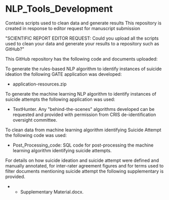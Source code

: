 # NLP_Tools_Development
Contains scripts used to clean data and generate results
This repository is created in response to editor request for manuscript submission

"SCIENTIFIC REPORT EDITOR REQUEST: 
Could you upload all the scripts used to clean your data and generate your results to a repository such as GitHub?" 

This GitHub repository has the following code and documents uploaded:

To generate the rules-based NLP algorithm to identify instances of suicide ideation the following GATE application was developed:

-	application-resources.zip

To generate the machine learning NLP algorithm to identify instances of suicide attempts the following application was used:

- TextHunter. Any "behind-the-scenes" algorithms developed can be requested and provided with permission from CRIS de-identification oversight committee. 


To clean data from machine learning algorithm identifying Suicide Attempt the following code was used: 

-	Post_Processing_code: SQL code for post-processing the machine learning algorithm identifying suicide attempts.


For details on how suicide ideation and suicide attempt were defined and manually annotated, for inter-rater agreement figures and for terms used to filter documents mentioning suicide attempt the following supplementary is provided. 

- - Supplementary Material.docx. 
